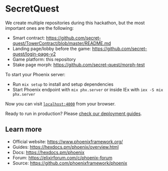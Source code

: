 # SecretQuest

We create multiple repositories during this hackathon, but the most important ones are the following:

 - Smart contract: https://github.com/secret-quest/TowerContract/blob/master/README.md
 - Landing page/lobby before the game: https://github.com/secret-quest/login-page-v2
 - Game platform: this repository
 - Stake page morph: https://github.com/secret-quest/morph-test

To start your Phoenix server:

  * Run `mix setup` to install and setup dependencies
  * Start Phoenix endpoint with `mix phx.server` or inside IEx with `iex -S mix phx.server`

Now you can visit [`localhost:4000`](http://localhost:4000) from your browser.

Ready to run in production? Please [check our deployment guides](https://hexdocs.pm/phoenix/deployment.html).

## Learn more

  * Official website: https://www.phoenixframework.org/
  * Guides: https://hexdocs.pm/phoenix/overview.html
  * Docs: https://hexdocs.pm/phoenix
  * Forum: https://elixirforum.com/c/phoenix-forum
  * Source: https://github.com/phoenixframework/phoenix
